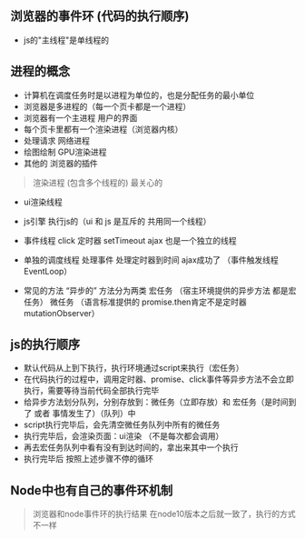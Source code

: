 ## 浏览器的事件环  (代码的执行顺序)

- js的"主线程"是单线程的

## 进程的概念
- 计算机在调度任务时是以进程为单位的，也是分配任务的最小单位
- 浏览器是多进程的（每一个页卡都是一个进程）
- 浏览器有一个主进程 用户的界面
- 每个页卡里都有一个渲染进程（浏览器内核）
- 处理请求 网络进程
- 绘图绘制 GPU渲染进程
- 其他的 浏览器的插件

> 渲染进程 (包含多个线程的)  最关心的

- ui渲染线程
- js引擎 执行js的（ui 和 js 是互斥的  共用同一个线程）
- 事件线程 click  定时器 setTimeout  ajax 也是一个独立的线程
- 单独的调度线程 处理事件 处理定时器到时间 ajax成功了  （事件触发线程 EventLoop）


- 常见的方法  “异步的”  方法分为两类 宏任务 （宿主环境提供的异步方法 都是宏任务）  微任务 （语言标准提供的 promise.then肯定不是定时器  mutationObserver）

## js的执行顺序
- 默认代码从上到下执行，执行环境通过script来执行（宏任务）
- 在代码执行的过程中，调用定时器、promise、click事件等异步方法不会立即执行，需要等待当前代码全部执行完毕
- 给异步方法划分队列，分别存放到：微任务（立即存放）和 宏任务（是时间到了 或者 事情发生了）（队列）中
- script执行完毕后，会先清空微任务队列中所有的微任务
- 执行完毕后，会渲染页面：ui渲染 （不是每次都会调用）
- 再去宏任务队列中看有没有到达时间的，拿出来其中一个执行
- 执行完毕后 按照上述步骤不停的循环

## Node中也有自己的事件环机制

> 浏览器和node事件环的执行结果 在node10版本之后就一致了，执行的方式不一样
